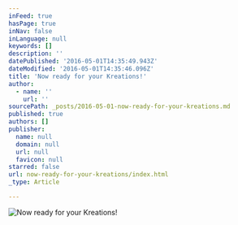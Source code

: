 ```yaml
---
inFeed: true
hasPage: true
inNav: false
inLanguage: null
keywords: []
description: ''
datePublished: '2016-05-01T14:35:49.943Z'
dateModified: '2016-05-01T14:35:46.096Z'
title: 'Now ready for your Kreations!'
author:
  - name: ''
    url: ''
sourcePath: _posts/2016-05-01-now-ready-for-your-kreations.md
published: true
authors: []
publisher:
  name: null
  domain: null
  url: null
  favicon: null
starred: false
url: now-ready-for-your-kreations/index.html
_type: Article

---
```

![Now ready for your Kreations!](https://s3-us-west-2.amazonaws.com/the-grid-img/p/dc9de6f9d1e06c11a133c9d0113e1ca0cac3ce2c.jpg)